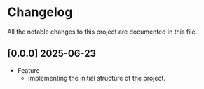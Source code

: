 # Changelog

All the notable changes to this project are documented in this file.

## [0.0.0] 2025-06-23

- Feature
    - Implementing the initial structure of the project.